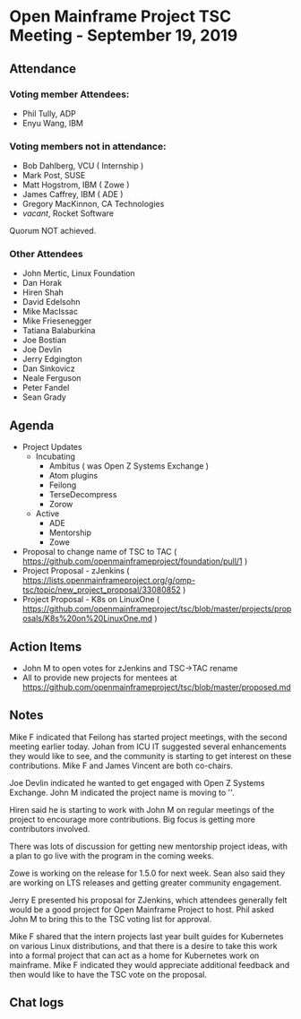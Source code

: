 # Open Mainframe Project TSC Meeting - September 19, 2019

## Attendance

### Voting member Attendees:

* Phil Tully, ADP
* Enyu Wang, IBM

### Voting members not in attendance:

* Bob Dahlberg, VCU ( Internship )
* Mark Post, SUSE
* Matt Hogstrom, IBM ( Zowe )
* James Caffrey, IBM ( ADE )
* Gregory MacKinnon, CA Technologies
* _vacant_, Rocket Software

Quorum NOT achieved.

### Other Attendees

* John Mertic, Linux Foundation
* Dan Horak
* Hiren Shah
* David Edelsohn
* Mike MacIssac
* Mike Friesenegger
* Tatiana Balaburkina
* Joe Bostian
* Joe Devlin
* Jerry Edgington
* Dan Sinkovicz
* Neale Ferguson
* Peter Fandel
* Sean Grady

## Agenda

* Project Updates
  * Incubating
    * Ambitus ( was Open Z Systems Exchange )
    * Atom plugins
    * Feilong
    * TerseDecompress
    * Zorow
  * Active
    * ADE
    * Mentorship
    * Zowe
* Proposal to change name of TSC to TAC ( https://github.com/openmainframeproject/foundation/pull/1 )
* Project Proposal - zJenkins ( https://lists.openmainframeproject.org/g/omp-tsc/topic/new_project_proposal/33080852 )
* Project Proposal - K8s on LinuxOne ( https://github.com/openmainframeproject/tsc/blob/master/projects/proposals/K8s%20on%20LinuxOne.md )

## Action Items

- John M to open votes for zJenkins and TSC->TAC rename
- All to provide new projects for mentees at https://github.com/openmainframeproject/tsc/blob/master/proposed.md

## Notes

Mike F indicated that Feilong has started project meetings, with the second meeting earlier today. Johan from ICU IT suggested several enhancements they would like to see, and the community is starting to get interest on these contributions. Mike F and James Vincent are both co-chairs.

Joe Devlin indicated he wanted to get engaged with Open Z Systems Exchange. John M indicated the project name is moving to ''.

Hiren said he is starting to work with John M on regular meetings of the project to encourage more contributions. Big focus is getting more contributors involved.

There was lots of discussion for getting new mentorship project ideas, with a plan to go live with the program in the coming weeks.

Zowe is working on the release for 1.5.0 for next week. Sean also said they are working on LTS releases and getting greater community engagement.

Jerry E presented his proposal for ZJenkins, which attendees generally felt would be a good project for Open Mainframe Project to host. Phil asked John M to bring this to the TSC voting list for approval.

Mike F shared that the intern projects last year built guides for Kubernetes on various Linux distributions, and that there is a desire to take this work into a formal project that can act as a home for Kubernetes work on mainframe. Mike F indicated they would appreciate additional feedback and then would like to have the TSC vote on the proposal.

## Chat logs
